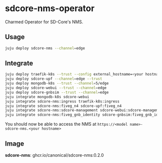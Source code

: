 # sdcore-nms-operator

Charmed Operator for SD-Core's NMS.

## Usage

```bash
juju deploy sdcore-nms --channel=edge
```

## Integrate

```bash
juju deploy traefik-k8s --trust --config external_hostname=<your hostname> --config routing_mode=subdomain
juju deploy sdcore-upf --channel=edge --trust
juju deploy mongodb-k8s --trust --channel=5/edge
juju deploy sdcore-webui --trust --channel=edge
juju deploy sdcore-gnbsim --trust --channel=edge
juju integrate mongodb-k8s sdcore-webui
juju integrate sdcore-nms:ingress traefik-k8s:ingress
juju integrate sdcore-nms:fiveg_n4 sdcore-upf:fiveg_n4
juju integrate sdcore-nms:sdcore-management sdcore-webui:sdcore-management
juju integrate sdcore-nms:fiveg_gnb_identity sdcore-gnbsim:fiveg_gnb_identity
```

You should now be able to access the NMS at `https://<model name>-sdcore-nms.<your hostname>`

## Image

**sdcore-nms**: ghcr.io/canonical/sdcore-nms:0.2.0
